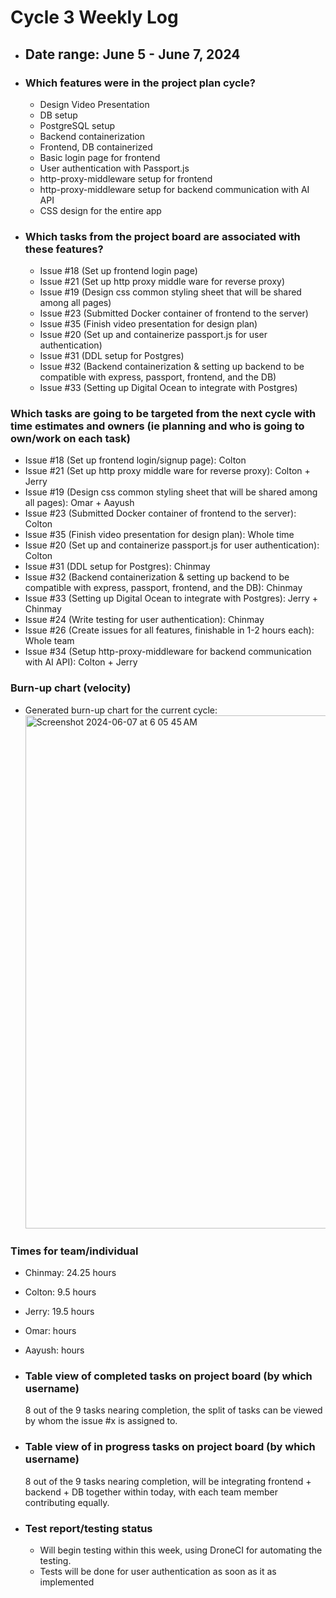 # Cycle 3 Weekly Log

- ## Date range: June 5 - June 7, 2024

- ### Which features were in the project plan cycle?

  - Design Video Presentation
  - DB setup
  - PostgreSQL setup
  - Backend containerization
  - Frontend, DB containerized
  - Basic login page for frontend
  - User authentication with Passport.js
  - http-proxy-middleware setup for frontend
  - http-proxy-middleware setup for backend communication with AI API
  - CSS design for the entire app

- ### Which tasks from the project board are associated with these features?

  - Issue #18 (Set up frontend login page)
  - Issue #21 (Set up http proxy middle ware for reverse proxy)
  - Issue #19 (Design css common styling sheet that will be shared among all pages)
  - Issue #23 (Submitted Docker container of frontend to the server)
  - Issue #35 (Finish video presentation for design plan)
  - Issue #20 (Set up and containerize passport.js for user authentication)
  - Issue #31 (DDL setup for Postgres)
  - Issue #32 (Backend containerization & setting up backend to be compatible with express, passport, frontend, and the DB)
  - Issue #33 (Setting up Digital Ocean to integrate with Postgres)

### Which tasks are going to be targeted from the next cycle with time estimates and owners (ie planning and who is going to own/work on each task)

  - Issue #18 (Set up frontend login/signup page): Colton
  - Issue #21 (Set up http proxy middle ware for reverse proxy): Colton + Jerry
  - Issue #19 (Design css common styling sheet that will be shared among all pages): Omar + Aayush
  - Issue #23 (Submitted Docker container of frontend to the server): Colton
  - Issue #35 (Finish video presentation for design plan): Whole time
  - Issue #20 (Set up and containerize passport.js for user authentication): Colton
  - Issue #31 (DDL setup for Postgres): Chinmay
  - Issue #32 (Backend containerization & setting up backend to be compatible with express, passport, frontend, and the DB): Chinmay
  - Issue #33 (Setting up Digital Ocean to integrate with Postgres): Jerry + Chinmay
  - Issue #24 (Write testing for user authentication): Chinmay
  - Issue #26 (Create issues for all features, finishable in 1-2 hours each): Whole team
  - Issue #34 (Setup http-proxy-middleware for backend communication with AI API): Colton + Jerry

### Burn-up chart (velocity)

- Generated burn-up chart for the current cycle:
    <img width="821" alt="Screenshot 2024-06-07 at 6 05 45 AM" src="https://github.com/UBCO-COSC499-Summer-2024/team-8-capstone-team-8/assets/144177741/273798fa-ce66-4510-afbf-5ac9199d78f7">

### Times for team/individual

- Chinmay: 24.25 hours
- Colton: 9.5 hours
- Jerry: 19.5 hours
- Omar: hours
- Aayush: hours

- ### Table view of completed tasks on project board (by which username)

  8 out of the 9 tasks nearing completion, the split of tasks can be viewed by whom the issue #x is assigned to.

- ### Table view of in progress tasks on project board (by which username)

  8 out of the 9 tasks nearing completion, will be integrating frontend + backend + DB together within today, with each team member contributing equally.

- ### Test report/testing status

  - Will begin testing within this week, using DroneCI for automating the testing.
  - Tests will be done for user authentication as soon as it as implemented
